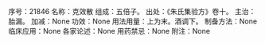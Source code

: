 序号：21846
名称：克效散
组成：五倍子。
出处：《朱氏集验方》卷十。
主治：胎漏。
加减：None
功效：None
用法用量：上为末。酒调下。
制备方法：None
临床应用：None
各家论述：None
用药禁忌：None
附注：None
